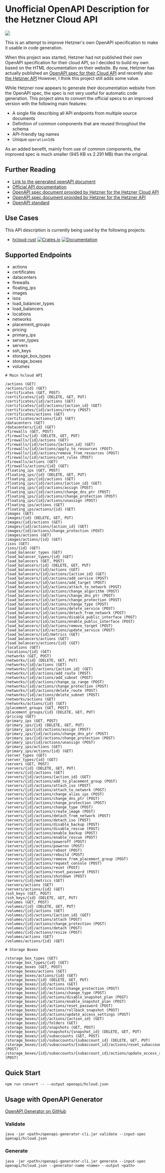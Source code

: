 # Unofficial OpenAPI Description for the Hetzner Cloud API

![](https://github.com/MaximilianKoestler/hcloud-openapi/workflows/CI%20Build%20and%20OpenAPI%20Spec%20Generation/badge.svg)

This is an attempt to improve Hetzner's own OpenAPI specification to make it usable in code generation.

When this project was started, Hetzner had not published their own OpenAPI specification for their cloud API, so I decided to build my own based on the HTML documentation on their website.
By now, Hetzner has actually published an [OpenAPI spec for their Cloud API](https://docs.hetzner.cloud/cloud.spec.json) and recently also [the Hetzner API](https://docs.hetzner.cloud/hetzner.spec.json) However, I think this project still adds some value.

While Hetzner now appears to generate their documentation website from the OpenAPI spec, the spec is not very useful for automatic code generation.
This project aims to convert the official specs to an improved version with the following main features:

- A single file describing all API endpoints from multiple source documents
- Definition of common components that are reused throughout the schema
- API-friendly tag names
- Unique `operationId`s

As an added benefit, mainly from use of common components, the improved spec is much smaller (945 KB vs 2.291 MB) than the original.

## Further Reading

- [Link to the generated openAPI document](openapi/hcloud.json)
- [Official API documentation](https://docs.hetzner.cloud/)
- [OpenAPI spec document provided by Hetzner for the Hetzner Cloud API](https://docs.hetzner.cloud/cloud.spec.json)
- [OpenAPI spec document provided by Hetzner for the Hetzner API](https://docs.hetzner.cloud/hetzner.spec.json)
- [OpenAPI standard](https://swagger.io/specification/)

## Use Cases

This API description is currently being used by the following projects:

- [hcloud-rust](https://github.com/HenningHolmDE/hcloud-rust)
  [![Crates.io](https://img.shields.io/crates/v/hcloud.svg)](https://crates.io/crates/hcloud)
  [![Documentation](https://docs.rs/hcloud/badge.svg)](https://docs.rs/hcloud/)

## Supported Endpoints

- actions
- certificates
- datacenters
- firewalls
- floating_ips
- images
- isos
- load_balancer_types
- load_balancers
- locations
- networks
- placement_groups
- pricing
- primary_ips
- server_types
- servers
- ssh_keys
- storage_box_types
- storage_boxes
- volumes

```
# Main hcloud API

/actions (GET)
/actions/{id} (GET)
/certificates (GET, POST)
/certificates/{id} (DELETE, GET, PUT)
/certificates/{id}/actions (GET)
/certificates/{id}/actions/{action_id} (GET)
/certificates/{id}/actions/retry (POST)
/certificates/actions (GET)
/certificates/actions/{id} (GET)
/datacenters (GET)
/datacenters/{id} (GET)
/firewalls (GET, POST)
/firewalls/{id} (DELETE, GET, PUT)
/firewalls/{id}/actions (GET)
/firewalls/{id}/actions/{action_id} (GET)
/firewalls/{id}/actions/apply_to_resources (POST)
/firewalls/{id}/actions/remove_from_resources (POST)
/firewalls/{id}/actions/set_rules (POST)
/firewalls/actions (GET)
/firewalls/actions/{id} (GET)
/floating_ips (GET, POST)
/floating_ips/{id} (DELETE, GET, PUT)
/floating_ips/{id}/actions (GET)
/floating_ips/{id}/actions/{action_id} (GET)
/floating_ips/{id}/actions/assign (POST)
/floating_ips/{id}/actions/change_dns_ptr (POST)
/floating_ips/{id}/actions/change_protection (POST)
/floating_ips/{id}/actions/unassign (POST)
/floating_ips/actions (GET)
/floating_ips/actions/{id} (GET)
/images (GET)
/images/{id} (DELETE, GET, PUT)
/images/{id}/actions (GET)
/images/{id}/actions/{action_id} (GET)
/images/{id}/actions/change_protection (POST)
/images/actions (GET)
/images/actions/{id} (GET)
/isos (GET)
/isos/{id} (GET)
/load_balancer_types (GET)
/load_balancer_types/{id} (GET)
/load_balancers (GET, POST)
/load_balancers/{id} (DELETE, GET, PUT)
/load_balancers/{id}/actions (GET)
/load_balancers/{id}/actions/{action_id} (GET)
/load_balancers/{id}/actions/add_service (POST)
/load_balancers/{id}/actions/add_target (POST)
/load_balancers/{id}/actions/attach_to_network (POST)
/load_balancers/{id}/actions/change_algorithm (POST)
/load_balancers/{id}/actions/change_dns_ptr (POST)
/load_balancers/{id}/actions/change_protection (POST)
/load_balancers/{id}/actions/change_type (POST)
/load_balancers/{id}/actions/delete_service (POST)
/load_balancers/{id}/actions/detach_from_network (POST)
/load_balancers/{id}/actions/disable_public_interface (POST)
/load_balancers/{id}/actions/enable_public_interface (POST)
/load_balancers/{id}/actions/remove_target (POST)
/load_balancers/{id}/actions/update_service (POST)
/load_balancers/{id}/metrics (GET)
/load_balancers/actions (GET)
/load_balancers/actions/{id} (GET)
/locations (GET)
/locations/{id} (GET)
/networks (GET, POST)
/networks/{id} (DELETE, GET, PUT)
/networks/{id}/actions (GET)
/networks/{id}/actions/{action_id} (GET)
/networks/{id}/actions/add_route (POST)
/networks/{id}/actions/add_subnet (POST)
/networks/{id}/actions/change_ip_range (POST)
/networks/{id}/actions/change_protection (POST)
/networks/{id}/actions/delete_route (POST)
/networks/{id}/actions/delete_subnet (POST)
/networks/actions (GET)
/networks/actions/{id} (GET)
/placement_groups (GET, POST)
/placement_groups/{id} (DELETE, GET, PUT)
/pricing (GET)
/primary_ips (GET, POST)
/primary_ips/{id} (DELETE, GET, PUT)
/primary_ips/{id}/actions/assign (POST)
/primary_ips/{id}/actions/change_dns_ptr (POST)
/primary_ips/{id}/actions/change_protection (POST)
/primary_ips/{id}/actions/unassign (POST)
/primary_ips/actions (GET)
/primary_ips/actions/{id} (GET)
/server_types (GET)
/server_types/{id} (GET)
/servers (GET, POST)
/servers/{id} (DELETE, GET, PUT)
/servers/{id}/actions (GET)
/servers/{id}/actions/{action_id} (GET)
/servers/{id}/actions/add_to_placement_group (POST)
/servers/{id}/actions/attach_iso (POST)
/servers/{id}/actions/attach_to_network (POST)
/servers/{id}/actions/change_alias_ips (POST)
/servers/{id}/actions/change_dns_ptr (POST)
/servers/{id}/actions/change_protection (POST)
/servers/{id}/actions/change_type (POST)
/servers/{id}/actions/create_image (POST)
/servers/{id}/actions/detach_from_network (POST)
/servers/{id}/actions/detach_iso (POST)
/servers/{id}/actions/disable_backup (POST)
/servers/{id}/actions/disable_rescue (POST)
/servers/{id}/actions/enable_backup (POST)
/servers/{id}/actions/enable_rescue (POST)
/servers/{id}/actions/poweroff (POST)
/servers/{id}/actions/poweron (POST)
/servers/{id}/actions/reboot (POST)
/servers/{id}/actions/rebuild (POST)
/servers/{id}/actions/remove_from_placement_group (POST)
/servers/{id}/actions/request_console (POST)
/servers/{id}/actions/reset (POST)
/servers/{id}/actions/reset_password (POST)
/servers/{id}/actions/shutdown (POST)
/servers/{id}/metrics (GET)
/servers/actions (GET)
/servers/actions/{id} (GET)
/ssh_keys (GET, POST)
/ssh_keys/{id} (DELETE, GET, PUT)
/volumes (GET, POST)
/volumes/{id} (DELETE, GET, PUT)
/volumes/{id}/actions (GET)
/volumes/{id}/actions/{action_id} (GET)
/volumes/{id}/actions/attach (POST)
/volumes/{id}/actions/change_protection (POST)
/volumes/{id}/actions/detach (POST)
/volumes/{id}/actions/resize (POST)
/volumes/actions (GET)
/volumes/actions/{id} (GET)

# Storage Boxes

/storage_box_types (GET)
/storage_box_types/{id} (GET)
/storage_boxes (GET, POST)
/storage_boxes/actions (GET)
/storage_boxes/actions/{id} (GET)
/storage_boxes/{id} (DELETE, GET, PUT)
/storage_boxes/{id}/actions (GET)
/storage_boxes/{id}/actions/change_protection (POST)
/storage_boxes/{id}/actions/change_type (POST)
/storage_boxes/{id}/actions/disable_snapshot_plan (POST)
/storage_boxes/{id}/actions/enable_snapshot_plan (POST)
/storage_boxes/{id}/actions/reset_password (POST)
/storage_boxes/{id}/actions/rollback_snapshot (POST)
/storage_boxes/{id}/actions/update_access_settings (POST)
/storage_boxes/{id}/actions/{action_id} (GET)
/storage_boxes/{id}/folders (GET)
/storage_boxes/{id}/snapshots (GET, POST)
/storage_boxes/{id}/snapshots/{snapshot_id} (DELETE, GET, PUT)
/storage_boxes/{id}/subaccounts (GET, POST)
/storage_boxes/{id}/subaccounts/{subaccount_id} (DELETE, GET, PUT)
/storage_boxes/{id}/subaccounts/{subaccount_id}/actions/reset_subaccount_password (POST)
/storage_boxes/{id}/subaccounts/{subaccount_id}/actions/update_access_settings (POST)
```

## Quick Start

```
npm run convert -- --output openapi/hcloud.json
```

## Usage with OpenAPI Generator

[OpenAPI Generator on GitHub](https://github.com/OpenAPITools/openapi-generator)

### Validate

```
java -jar <path>/openapi-generator-cli.jar validate --input-spec openapi/hcloud.json
```

### Generate

```
java -jar <path>/openapi-generator-cli.jar generate --input-spec openapi/hcloud.json --generator-name <name> --output <path>
```
